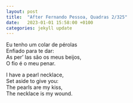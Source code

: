 ```yaml
---
layout: post
title:  "After Fernando Pessoa, Quadras 2/325"
date:   2023-01-01 15:58:00 +0100
categories: jekyll update
---
```


Eu tenho um colar de pérolas <br>
Enfiado para te dar: <br>
As per’ las são os meus beijos, <br>
O fio é o meu penar. <br>

I have a pearl necklace, <br>
Set aside to give you: <br>
The pearls are my kiss, <br>
The necklace is my wound. <br>
